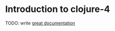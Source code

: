 # Introduction to clojure-4

TODO: write [great documentation](http://jacobian.org/writing/great-documentation/what-to-write/)
